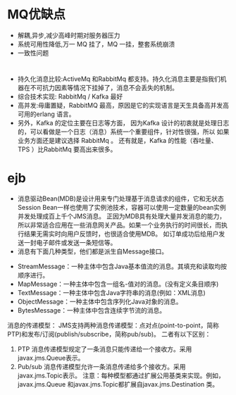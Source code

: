 # MQ优缺点
- 解耦,异步,减少高峰时期对服务器压力
- 系统可用性降低,万一 MQ 挂了，MQ 一挂，整套系统崩溃
- 一致性问题

# 
- 持久化消息比较:ActiveMq 和RabbitMq 都支持。持久化消息主要是指我们机器在不可抗力因素等情况下挂掉了，消息不会丢失的机制。
- 综合技术实现: RabbitMq / Kafka 最好
- 高并发:毋庸置疑，RabbitMQ 最高，原因是它的实现语言是天生具备高并发高可用的erlang 语言。
- 另外，Kafka 的定位主要在日志等方面， 因为Kafka 设计的初衷就是处理日志的，可以看做是一个日志（消息）系统一个重要组件，针对性很强，所以 如果业务方面还是建议选择 RabbitMq 。
还有就是，Kafka 的性能（吞吐量、TPS ）比RabbitMq 要高出来很多。

# ejb
- 消息驱动Bean(MDB)是设计用来专门处理基于消息请求的组件，它和无状态Session Bean一样也使用了实例池技术，容器可以使用一定数量的bean实例并发处理成百上千个JMS消息。
正因为MDB具有处理大量并发消息的能力，所以非常适合应用在一些消息网关产品。如果一个业务执行的时间很长，而执行结果无需实时向用户反馈时，也很适合使用MDB。
如订单成功后给用户发送一封电子邮件或发送一条短信等。
- 消息有下面几种类型，他们都是派生自Message接口。
* StreamMessage：一种主体中包含Java基本值流的消息。其填充和读取均按顺序进行。
* MapMessage：一种主体中包含一组名-值对的消息。(没有定义条目顺序)
* TextMessage：一种主体中包含Java字符串的消息(例如：XML消息)
* ObjectMessage：一种主体中包含序列化Java对象的消息。
* BytesMessage：一种主体中包含连续字节流的消息。

消息的传递模型：
JMS支持两种消息传递模型：点对点(point-to-point，简称PTP)和发布/订阅(publish/subscribe，简称pub/sub)。
二者有以下区别：
1. PTP 消息传递模型规定了一条消息只能传递给一个接收方。采用javax.jms.Queue表示。
2. Pub/sub 消息传递模型允许一条消息传递给多个接收方。采用javax.jms.Topic表示。
注意：每种模型都通过扩展公用基类来实现。例如，javax.jms.Queue 和javax.jms.Topic都扩展自javax.jms.Destination 类。

